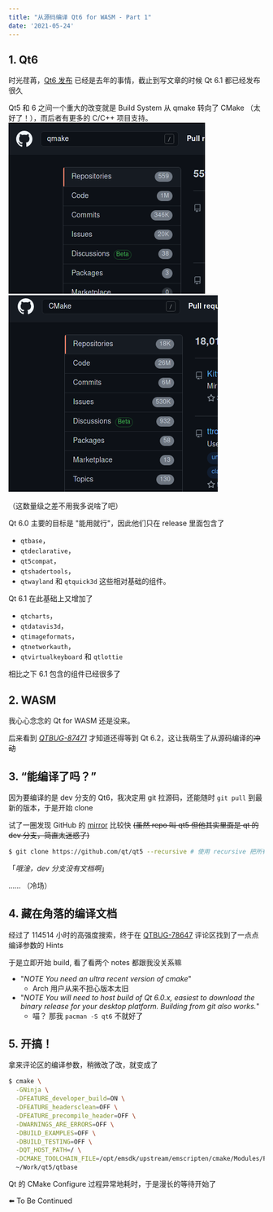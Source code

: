 ```yaml
---
title: "从源码编译 Qt6 for WASM - Part 1"
date: '2021-05-24'
---
```


## 1. Qt6

时光荏苒，[Qt6 发布](https://www.qt.io/blog/qt-6.0-released) 已经是去年的事情，截止到写文章的时候 Qt 6.1 都已经发布很久

Qt5 和 6 之间一个重大的改变就是 Build System 从 qmake 转向了 CMake （太好了！），而后者有更多的 C/C++ 项目支持。
![在 GitHub 搜索 qmake](search-qmake.png) ![在 GitHub 搜索 CMake](search-cmake.png)

（这数量级之差不用我多说啥了吧）

Qt 6.0 主要的目标是 "能用就行"，因此他们只在 release 里面包含了 
 - `qtbase`，
 - `qtdeclarative`，
 - `qt5compat`，
 - `qtshadertools`，
 - `qtwayland` 和 `qtquick3d`  这些相对基础的组件。

Qt 6.1 在此基础上又增加了 
 - `qtcharts`， 
 - `qtdatavis3d`，
 - `qtimageformats`，
 - `qtnetworkauth`，
 - `qtvirtualkeyboard` 和 `qtlottie`

相比之下 6.1 包含的组件已经很多了

## 2. WASM

我心心念念的 Qt for WASM 还是没来。

后来看到 *[QTBUG-87471](https://bugreports.qt.io/browse/QTBUG-87471)* 才知道还得等到 Qt 6.2，这让我萌生了从源码编译的~~冲动~~

## 3. “能编译了吗？”

因为要编译的是 dev 分支的 Qt6，我决定用 git 拉源码，还能随时 `git pull` 到最新的版本，于是开始 clone

试了一圈发现 GitHub 的 [mirror](https://github.com/qt/qt5) 比较快 ~~(虽然 repo 叫 qt5 但他其实里面是 qt 的 dev 分支，简直太迷惑了)~~

```bash
$ git clone https://github.com/qt/qt5 --recursive # 使用 recursive 把所有 submodules 都拉下来！ 
```

「*哦淦，dev 分支没有文档啊*」

…… （冷场）

## 4. 藏在角落的编译文档

经过了 114514 小时的高强度搜索，终于在 [QTBUG-78647](https://bugreports.qt.io/browse/QTBUG-78647#comment-539018) 评论区找到了一点点编译参数的 Hints

于是立即开始 build, 看了看两个 notes 都跟我没关系嘛

- "*NOTE You need an ultra recent version of cmake*"
  - Arch 用户从来不担心版本太旧
- "*NOTE You will need to host build of Qt 6.0.x, easiest to download the binary release for your desktop platform. Building from git also works.*"
  - 喵？ 那我 `pacman -S qt6` 不就好了

## 5. 开搞！

拿来评论区的编译参数，稍微改了改，就变成了

```bash
$ cmake \
  -GNinja \
  -DFEATURE_developer_build=ON \
  -DFEATURE_headersclean=OFF \
  -DFEATURE_precompile_header=OFF \
  -DWARNINGS_ARE_ERRORS=OFF \
  -DBUILD_EXAMPLES=OFF \
  -DBUILD_TESTING=OFF \
  -DQT_HOST_PATH=/ \
  -DCMAKE_TOOLCHAIN_FILE=/opt/emsdk/upstream/emscripten/cmake/Modules/Platform/Emscripten.cmake \
  ~/Work/qt5/qtbase
```
Qt 的 CMake Configure 过程异常地耗时，于是漫长的等待开始了

⬅️ To Be Continued
